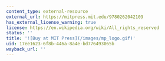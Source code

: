 ```yaml
---
content_type: external-resource
external_url: https://mitpress.mit.edu/9780262042109
has_external_license_warning: true
license: https://en.wikipedia.org/wiki/All_rights_reserved
status: ''
title: '![Buy at MIT Press](/images/mp_logo.gif)'
uid: 17ee1623-6f8b-446a-8a4e-bd776493065b
wayback_url: ''
---
```

